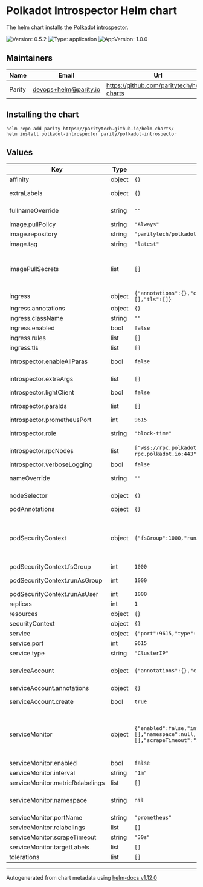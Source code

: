 <!--
DO NOT EDIT README.md manually!
We're using [helm-docs](https://github.com/norwoodj/helm-docs) to render values of the chart.
If you updated values.yaml file make sure to render a new README.md locally before submitting a Pull Request.

If you're using [pre-commit](https://pre-commit.com/) make sure to install the hooks first:
```
pre-commit install
```
REAMDE.md will be updating automatically after that.

Otherwise, you should install helm-docs and manually update README.md. Navigate to repository root and run:
`helm-docs --chart-search-root=charts/polkadot-introspector --template-files=README.md.gotmpl`

You may encounter `files were modified by this hook` error after updating README.md.gotmpl file when using pre-commit.
This is intended behaviour. Make sure to run `git add -A` once again to stage changes in the auto-updated REAMDE.md
-->

# Polkadot Introspector Helm chart

The helm chart installs the [Polkadot introspector](https://github.com/paritytech/polkadot-introspector).

![Version: 0.5.2](https://img.shields.io/badge/Version-0.5.2-informational?style=flat-square) ![Type: application](https://img.shields.io/badge/Type-application-informational?style=flat-square) ![AppVersion: 1.0.0](https://img.shields.io/badge/AppVersion-1.0.0-informational?style=flat-square)

## Maintainers

| Name | Email | Url |
| ---- | ------ | --- |
| Parity | <devops+helm@parity.io> | <https://github.com/paritytech/helm-charts> |

## Installing the chart

```console
helm repo add parity https://paritytech.github.io/helm-charts/
helm install polkadot-introspector parity/polkadot-introspector
```

## Values

| Key | Type | Default | Description |
|-----|------|---------|-------------|
| affinity | object | `{}` | Assign custom affinity rules |
| extraLabels | object | `{}` | Additional common labels on pods and services |
| fullnameOverride | string | `""` | Provide a name to substitute for the full names of resources |
| image.pullPolicy | string | `"Always"` | Image pull policy |
| image.repository | string | `"paritytech/polkadot-introspector"` | Image repository |
| image.tag | string | `"latest"` | Image tag |
| imagePullSecrets | list | `[]` | Reference to one or more secrets to be used when pulling images. ref: https://kubernetes.io/docs/tasks/configure-pod-container/pull-image-private-registry/ |
| ingress | object | `{"annotations":{},"className":"","enabled":false,"rules":[],"tls":[]}` | Creates an ingress resource |
| ingress.annotations | object | `{}` | Annotations to add to the Ingress |
| ingress.className | string | `""` | Ingress class name |
| ingress.enabled | bool | `false` | Enable creation of Ingress |
| ingress.rules | list | `[]` | Ingress rules configuration |
| ingress.tls | list | `[]` | Ingress TLS configuration |
| introspector.enableAllParas | bool | `false` | Automatically collect metrics for all parachain when in pararchain-tracer mode |
| introspector.extraArgs | list | `[]` | Extra args to pass to the introspector command |
| introspector.lightClient | bool | `false` | Enable light client |
| introspector.paraIds | list | `[]` | Parachain ID for which to collect metrics when in pararchain-tracer mode |
| introspector.prometheusPort | int | `9615` | Prometheus Port to expose the metrics |
| introspector.role | string | `"block-time"` | Main subcommand to use by introspector (block-time,parachain-tracer) |
| introspector.rpcNodes | list | `["wss://rpc.polkadot.io:443","wss://kusama-rpc.polkadot.io:443"]` | List of RPC nodes to connect when in block-time mode |
| introspector.verboseLogging | bool | `false` | Enable verbose logging |
| nameOverride | string | `""` | Provide a name in place of node for `app:` labels |
| nodeSelector | object | `{}` | Define which Nodes the Pods are scheduled on |
| podAnnotations | object | `{}` | Annotations to add to the Pod |
| podSecurityContext | object | `{"fsGroup":1000,"runAsGroup":1000,"runAsUser":1000}` | SecurityContext holds pod-level security attributes and common container settings. This defaults to non root user with uid 1000 and gid 1000. ref: https://kubernetes.io/docs/tasks/configure-pod-container/security-context/ |
| podSecurityContext.fsGroup | int | `1000` | Set container's Security Context fsGroup |
| podSecurityContext.runAsGroup | int | `1000` | Set container's Security Context runAsGroup |
| podSecurityContext.runAsUser | int | `1000` | Set container's Security Context runAsUser |
| replicas | int | `1` | Number of replicas for the pod |
| resources | object | `{}` | Resource limits & requests |
| securityContext | object | `{}` |  |
| service | object | `{"port":9615,"type":"ClusterIP"}` | Service |
| service.port | int | `9615` | Service port |
| service.type | string | `"ClusterIP"` | Service type |
| serviceAccount | object | `{"annotations":{},"create":true}` | Service account for the node to use. ref: https://kubernetes.io/docs/tasks/configure-pod-container/configure-service-account/ |
| serviceAccount.annotations | object | `{}` | Annotations to add to the Service Account |
| serviceAccount.create | bool | `true` | Enable creation of a Service Account for the main container |
| serviceMonitor | object | `{"enabled":false,"interval":"1m","metricRelabelings":[],"namespace":null,"portName":"prometheus","relabelings":[],"scrapeTimeout":"30s","targetLabels":[]}` | Service Monitor of Prometheus-Operator ref: https://github.com/prometheus-operator/prometheus-operator/blob/main/Documentation/user-guides/getting-started.md#include-servicemonitors |
| serviceMonitor.enabled | bool | `false` | Enables Service Monitor |
| serviceMonitor.interval | string | `"1m"` | Scrape interval |
| serviceMonitor.metricRelabelings | list | `[]` | Metric relabelings config |
| serviceMonitor.namespace | string | `nil` | Namespace to deploy Service Monitor. If not set deploys in the same namespace with the chart |
| serviceMonitor.portName | string | `"prometheus"` | PortName |
| serviceMonitor.relabelings | list | `[]` | Relabelings config |
| serviceMonitor.scrapeTimeout | string | `"30s"` | Scrape timeout |
| serviceMonitor.targetLabels | list | `[]` | Labels to scrape |
| tolerations | list | `[]` | Tolerations for use with node taints |

----------------------------------------------
Autogenerated from chart metadata using [helm-docs v1.12.0](https://github.com/norwoodj/helm-docs/releases/v1.12.0)
